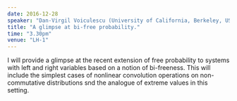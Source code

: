 ```yaml
---
date: 2016-12-28
speaker: "Dan-Virgil Voiculescu (University of California, Berkeley, USA)"
title: "A glimpse at bi-free probability."
time: "3.30pm" 
venue: "LH-1"
---
```

I will provide a glimpse at the recent extension of free probability to systems with left and right variables based on a notion of bi-freeness. This will include the simplest cases of nonlinear convolution operations on non-commutative distributions snd the analogue of extreme values in this setting.

